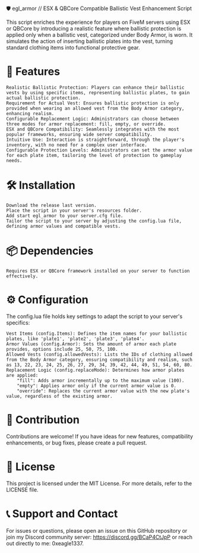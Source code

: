 🛡 egl_armor // ESX & QBCore Compatible Ballistic Vest Enhancement Script

This script enriches the experience for players on FiveM servers using ESX or QBCore by introducing a realistic feature where ballistic protection is applied only when a ballistic vest, categorized under Body Armor, is worn. It simulates the action of inserting ballistic plates into the vest, turning standard clothing items into functional protective gear.

# 🌟 Features

    Realistic Ballistic Protection: Players can enhance their ballistic vests by using specific items, representing ballistic plates, to gain actual ballistic protection.
    Requirement for Actual Vest: Ensures ballistic protection is only provided when wearing an allowed vest from the Body Armor category, enhancing realism.
    Configurable Replacement Logic: Administrators can choose between three modes for armor replacement: fill, empty, or override.
    ESX and QBCore Compatibility: Seamlessly integrates with the most popular frameworks, ensuring wide server compatibility.
    Intuitive Use: Interaction is straightforward, through the player's inventory, with no need for a complex user interface.
    Configurable Protection Levels: Administrators can set the armor value for each plate item, tailoring the level of protection to gameplay needs.

# 🛠 Installation

    Download the release last version.
    Place the script in your server's resources folder.
    Add start egl_armor to your server.cfg file.
    Tailor the script to your server by adjusting the config.lua file, defining armor values and compatible vests.

# 📦 Dependencies

    Requires ESX or QBCore framework installed on your server to function effectively.

# ⚙️ Configuration

The config.lua file holds key settings to adapt the script to your server's specifics:

    Vest Items (config.Items): Defines the item names for your ballistic plates, like 'plate1', 'plate2', 'plate3', 'plate4'.
    Armor Values (config.Armor): Sets the amount of armor each plate provides, options include 25, 50, 75, 100.
    Allowed Vests (config.allowedVests): Lists the IDs of clothing allowed from the Body Armor category, ensuring compatibility and realism, such as 13, 22, 23, 24, 25, 26, 27, 29, 34, 39, 42, 44, 49, 51, 54, 60, 80.
    Replacement Logic (config.replaceMode): Determines how armor plates are applied:
        "fill": Adds armor incrementally up to the maximum value (100).
        "empty": Applies armor only if the current armor value is 0.
        "override": Replaces the current armor value with the new plate's value, regardless of the existing armor.

# 🤝 Contribution

Contributions are welcome! If you have ideas for new features, compatibility enhancements, or bug fixes, please create a pull request.

# 📄 License

This project is licensed under the MIT License. For more details, refer to the LICENSE file.

# 📞 Support and Contact

For issues or questions, please open an issue on this GitHub repository or join my Discord community server: https://discord.gg/BCaP4CtJpP or reach out directly to me: 0xeagle1337.
